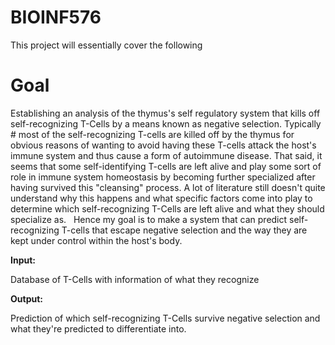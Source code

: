 # BIOINF576
This project will essentially cover the following 

# **Goal**

Establishing an analysis of the thymus's self regulatory system that kills off self-recognizing T-Cells by a means known as negative selection. Typically # most of the self-recognizing T-cells are killed off by the thymus for obvious reasons of wanting to avoid having these T-cells attack the host's immune system and thus cause a form of autoimmune disease. That said, it seems that some self-identifying T-cells are left alive and play some sort of role in immune system homeostasis by becoming further specialized after having survived this "cleansing" process. A lot of literature still doesn't quite understand why this happens and what specific factors come into play to determine which self-recognizing T-Cells are left alive and what they should specialize as.  
Hence my goal is to make a system that can predict self-recognizing T-cells that escape negative selection and the way they are kept under control within the host's body.

**Input:**

Database of T-Cells with information of what they recognize

**Output:** 

Prediction of which self-recognizing T-Cells survive negative selection and what they're predicted to differentiate into. 


